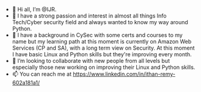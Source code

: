 - 👋 Hi all, I’m @IJR.
- 👀 I have a strong passion and interest in almost all things Info Tech/Cyber security field and always wanted to know my way around Python.
- 🌱 I have a background in CySec with some certs and courses to my name but my learning path at this moment is currently on Amazon Web Services (CP and SA), with a long term view on Security. At this moment I have basic Linux and Python skills but they're improving every month.
- 💞️ I’m looking to collaborate with new people from all levels but especially those new working on improving their Linux and Python skills.
- 📫 You can reach me at https://www.linkedin.com/in/ithan-remy-602a181a1/ 

<!---
IJR758/IJR758 is a ✨ special ✨ repository because its `README.md` (this file) appears on your GitHub profile.
You can click the Preview link to take a look at your changes.
--->
